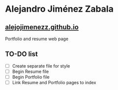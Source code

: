 # Alejandro Jiménez Zabala

## [alejojimenezz.github.io](alejojimenezz.github.io)

Portfolio and resume web page

## TO-DO list

- [ ] Create separate file for style
- [ ] Begin Resume file
- [ ] Begin Portfolio file
- [ ] Link Resume and Portfolio pages to index